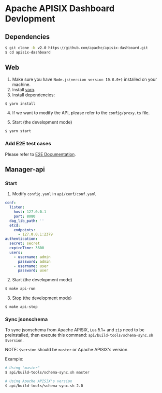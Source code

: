 <!--
#
# Licensed to the Apache Software Foundation (ASF) under one or more
# contributor license agreements.  See the NOTICE file distributed with
# this work for additional information regarding copyright ownership.
# The ASF licenses this file to You under the Apache License, Version 2.0
# (the "License"); you may not use this file except in compliance with
# the License.  You may obtain a copy of the License at
#
#     http://www.apache.org/licenses/LICENSE-2.0
#
# Unless required by applicable law or agreed to in writing, software
# distributed under the License is distributed on an "AS IS" BASIS,
# WITHOUT WARRANTIES OR CONDITIONS OF ANY KIND, either express or implied.
# See the License for the specific language governing permissions and
# limitations under the License.
#
-->

# Apache APISIX Dashboard Devlopment

## Dependencies

```sh
$ git clone -b v2.0 https://github.com/apache/apisix-dashboard.git
$ cd apisix-dashboard
```

## Web

1. Make sure you have `Node.js(version version 10.0.0+)` installed on your machine.
2. Install [yarn](https://yarnpkg.com/).
3. Install dependencies:

```sh
$ yarn install
```

4. If we want to modify the API, please refer to the `config/proxy.ts` file.

5. Start (the development mode)

```sh
$ yarn start
```

### Add E2E test cases

Please refer to [E2E Documentation](../web/src/e2e/README.md).

## Manager-api

### Start

1. Modify `config.yaml` in `api/conf/conf.yaml`

```yaml
conf:
  listen:
    host: 127.0.0.1
    port: 8080
  dag_lib_path: ''
  etcd:
    endpoints:
      - 127.0.0.1:2379
authentication:
  secret: secret
  expireTime: 3600
  users:
    - username: admin
      password: admin
    - username: user
      password: user
```

2. Start (the development mode)

```sh
$ make api-run
```

3. Stop (the development mode)

```sh
$ make api-stop
```

### Sync jsonschema

To sync jsonschema from Apache APISIX, `Lua` 5.1+ and `zip` need to be preinstalled, then execute this command: `api/build-tools/schema-sync.sh $version`.

NOTE: `$version` should be `master` or Apache APISIX's version.

Example:

```sh
# Using "master"
$ api/build-tools/schema-sync.sh master

# Using Apache APISIX's version
$ api/build-tools/schema-sync.sh 2.0
```
